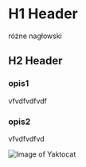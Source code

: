 # H1 Header
różne nagłowski

## H2 Header
### opis1
vfvdfvdfvdf

### opis2
vfvdfvdfvd



![Image of Yaktocat](https://octodex.github.com/images/yaktocat.png)
